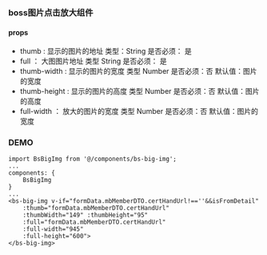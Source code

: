 ### boss图片点击放大组件

#### props

- thumb : 显示的图片的地址 类型：String  是否必须： 是
- full ： 大图图片地址 类型 String  是否必须： 是
- thumb-width : 显示的图片的宽度 类型 Number 是否必须：否 默认值：图片的宽度
- thumb-height : 显示的图片的高度 类型 Number 是否必须：否 默认值：图片的高度
- full-width ： 放大的图片的宽度 类型 Number 是否必须：否 默认值：图片的宽度

### DEMO
~~~
import BsBigImg from '@/components/bs-big-img';
...
components: {
    BsBigImg
}
...
<bs-big-img v-if="formData.mbMemberDTO.certHandUrl!==''&&isFromDetail"
    :thumb="formData.mbMemberDTO.certHandUrl"
    :thumbWidth="149" :thumbHeight="95"
    :full="formData.mbMemberDTO.certHandUrl"
    :full-width="945"
    :full-height="600">
</bs-big-img>

~~~
